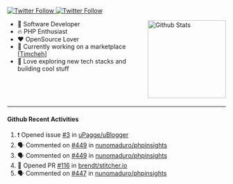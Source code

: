 <p>
  <a href="https://twitter.com/50bhan">
    <img alt="Twitter Follow" src="https://img.shields.io/twitter/follow/50bhan?color=1DA1F2&logo=twitter&style=for-the-badge">
  </a>
  
  <a href="https://www.linkedin.com/in/50bhan">
    <img alt="Twitter Follow" src="https://img.shields.io/badge/LinkedIn-0077B5?style=for-the-badge&logo=linkedin&logoColor=white">
  </a>
</p>

<img alt="Github Stats" src="https://github-readme-stats.vercel.app/api?username=50bhan&show_icons=true" align="right" height="180" />

- 🔭 Software Developer
- :fire: PHP Enthusiast
- :hearts: OpenSource Lover
- :mega: Currently working on a marketplace [[Timcheh](https://timcheh.com)]
- 🚀 Love exploring new tech stacks and building cool stuff

<br><br><br><hr>

#### Github Recent Activities
<!--START_SECTION:activity-->
1. ❗️ Opened issue [#3](https://github.com/uPagge/uBlogger/issues/3) in [uPagge/uBlogger](https://github.com/uPagge/uBlogger)
2. 🗣 Commented on [#449](https://github.com/nunomaduro/phpinsights/issues/449) in [nunomaduro/phpinsights](https://github.com/nunomaduro/phpinsights)
3. 🗣 Commented on [#449](https://github.com/nunomaduro/phpinsights/issues/449) in [nunomaduro/phpinsights](https://github.com/nunomaduro/phpinsights)
4. 💪 Opened PR [#116](https://github.com/brendt/stitcher.io/pull/116) in [brendt/stitcher.io](https://github.com/brendt/stitcher.io)
5. 🗣 Commented on [#447](https://github.com/nunomaduro/phpinsights/issues/447) in [nunomaduro/phpinsights](https://github.com/nunomaduro/phpinsights)
<!--END_SECTION:activity-->
